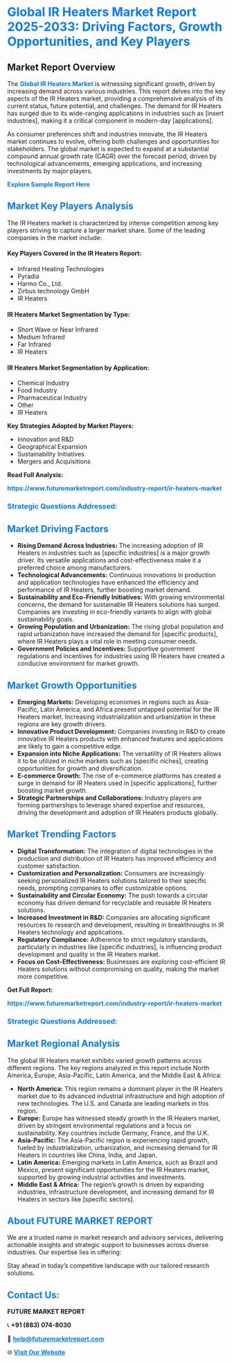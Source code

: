 <h1 style="color: #007BFF;">Global IR Heaters Market Report 2025-2033: Driving Factors, Growth Opportunities, and Key Players</h1>

<section id="overview">
<h2>Market Report Overview</h2>
<p>The <a href="https://www.futuremarketreport.com/industry-report/ir-heaters-market" style="color: #007BFF; text-decoration: none;"><strong>Global IR Heaters Market</strong></a> is witnessing significant growth, driven by increasing demand across various industries. This report delves into the key aspects of the IR Heaters market, providing a comprehensive analysis of its current status, future potential, and challenges. The demand for IR Heaters has surged due to its wide-ranging applications in industries such as [insert industries], making it a critical component in modern-day [applications].</p>
<p>As consumer preferences shift and industries innovate, the IR Heaters market continues to evolve, offering both challenges and opportunities for stakeholders. The global market is expected to expand at a substantial compound annual growth rate (CAGR) over the forecast period, driven by technological advancements, emerging applications, and increasing investments by major players.</p>
</section>

<section id="overview">
<p><a href="https://www.futuremarketreport.com/request-sample/reportId=110411" style="color: #007BFF; text-decoration: none;"><strong>Explore Sample Report Here</strong></a></p>
</section>

<section id="key-players">
<h2 style="color: #007BFF;">Market Key Players Analysis</h2>
<p>The IR Heaters market is characterized by intense competition among key players striving to capture a larger market share. Some of the leading companies in the market include:</p>
<h4>Key Players Covered in the IR Heaters Report:</h4>
<ul><li>Infrared Heating Technologies</li><li>Pyradia</li><li>Harmo Co., Ltd.</li><li>Zirbus technology GmbH</li><li>IR Heaters</li></ul>
<h4>IR Heaters Market Segmentation by Type:</h4>
<ul><li>Short Wave or Near Infrared</li><li>Medium Infrared</li><li>Far Infrared</li><li>IR Heaters</li></ul>

<h4>IR Heaters Market Segmentation by Application:</h4>
<ul><li>Chemical Industry</li><li>Food Industry</li><li>Pharmaceutical Industry</li><li>Other</li><li>IR Heaters</li></ul>
<p><strong>Key Strategies Adopted by Market Players:</strong></p>
<ul>
<li>Innovation and R&D</li>
<li>Geographical Expansion</li>
<li>Sustainability Initiatives</li>
<li>Mergers and Acquisitions</li>
</ul>
</section>

<section>
<p><strong>Read Full Analysis: </strong></p><a href="https://www.futuremarketreport.com/industry-report/ir-heaters-market" style="color: #007BFF; text-decoration: none;"><strong>https://www.futuremarketreport.com/industry-report/ir-heaters-market</strong></a>
<h3 style="color: #007BFF;">Strategic Questions Addressed:</h3>
</section>

<section id="driving-factors">
<h2 style="color: #007BFF;">Market Driving Factors</h2>
<ul>
<li><strong>Rising Demand Across Industries:</strong> The increasing adoption of IR Heaters in industries such as [specific industries] is a major growth driver. Its versatile applications and cost-effectiveness make it a preferred choice among manufacturers.</li>
<li><strong>Technological Advancements:</strong> Continuous innovations in production and application technologies have enhanced the efficiency and performance of IR Heaters, further boosting market demand.</li>
<li><strong>Sustainability and Eco-Friendly Initiatives:</strong> With growing environmental concerns, the demand for sustainable IR Heaters solutions has surged. Companies are investing in eco-friendly variants to align with global sustainability goals.</li>
<li><strong>Growing Population and Urbanization:</strong> The rising global population and rapid urbanization have increased the demand for [specific products], where IR Heaters plays a vital role in meeting consumer needs.</li>
<li><strong>Government Policies and Incentives:</strong> Supportive government regulations and incentives for industries using IR Heaters have created a conducive environment for market growth.</li>
</ul>
</section>

<section id="growth-opportunities">
<h2 style="color: #007BFF;">Market Growth Opportunities</h2>
<ul>
<li><strong>Emerging Markets:</strong> Developing economies in regions such as Asia-Pacific, Latin America, and Africa present untapped potential for the IR Heaters market. Increasing industrialization and urbanization in these regions are key growth drivers.</li>
<li><strong>Innovative Product Development:</strong> Companies investing in R&D to create innovative IR Heaters products with enhanced features and applications are likely to gain a competitive edge.</li>
<li><strong>Expansion into Niche Applications:</strong> The versatility of IR Heaters allows it to be utilized in niche markets such as [specific niches], creating opportunities for growth and diversification.</li>
<li><strong>E-commerce Growth:</strong> The rise of e-commerce platforms has created a surge in demand for IR Heaters used in [specific applications], further boosting market growth.</li>
<li><strong>Strategic Partnerships and Collaborations:</strong> Industry players are forming partnerships to leverage shared expertise and resources, driving the development and adoption of IR Heaters products globally.</li>
</ul>
</section>

<section id="trending-factors">
<h2 style="color: #007BFF;">Market Trending Factors</h2>
<ul>
<li><strong>Digital Transformation:</strong> The integration of digital technologies in the production and distribution of IR Heaters has improved efficiency and customer satisfaction.</li>
<li><strong>Customization and Personalization:</strong> Consumers are increasingly seeking personalized IR Heaters solutions tailored to their specific needs, prompting companies to offer customizable options.</li>
<li><strong>Sustainability and Circular Economy:</strong> The push towards a circular economy has driven demand for recyclable and reusable IR Heaters solutions.</li>
<li><strong>Increased Investment in R&D:</strong> Companies are allocating significant resources to research and development, resulting in breakthroughs in IR Heaters technology and applications.</li>
<li><strong>Regulatory Compliance:</strong> Adherence to strict regulatory standards, particularly in industries like [specific industries], is influencing product development and quality in the IR Heaters market.</li>
<li><strong>Focus on Cost-Effectiveness:</strong> Businesses are exploring cost-efficient IR Heaters solutions without compromising on quality, making the market more competitive.</li>
</ul>
</section>

<section>
<p><strong>Get Full Report: </strong></p><a href="https://www.futuremarketreport.com/industry-report/ir-heaters-market" style="color: #007BFF; text-decoration: none;"><strong>https://www.futuremarketreport.com/industry-report/ir-heaters-market</strong></a>
<h3 style="color: #007BFF;">Strategic Questions Addressed:</h3>
</section>


<section id="regional-analysis">
<h2 style="color: #007BFF;">Market Regional Analysis</h2>
<p>The global IR Heaters market exhibits varied growth patterns across different regions. The key regions analyzed in this report include North America, Europe, Asia-Pacific, Latin America, and the Middle East & Africa:</p>
<ul>
<li><strong>North America:</strong> This region remains a dominant player in the IR Heaters market due to its advanced industrial infrastructure and high adoption of new technologies. The U.S. and Canada are leading markets in this region.</li>
<li><strong>Europe:</strong> Europe has witnessed steady growth in the IR Heaters market, driven by stringent environmental regulations and a focus on sustainability. Key countries include Germany, France, and the U.K.</li>
<li><strong>Asia-Pacific:</strong> The Asia-Pacific region is experiencing rapid growth, fueled by industrialization, urbanization, and increasing demand for IR Heaters in countries like China, India, and Japan.</li>
<li><strong>Latin America:</strong> Emerging markets in Latin America, such as Brazil and Mexico, present significant opportunities for the IR Heaters market, supported by growing industrial activities and investments.</li>
<li><strong>Middle East & Africa:</strong> The region’s growth is driven by expanding industries, infrastructure development, and increasing demand for IR Heaters in sectors like [specific sectors].</li>
</ul>
</section>

<footer>
<h2 style="color: #007BFF;">About FUTURE MARKET REPORT</h2>
<p>We are a trusted name in market research and advisory services, delivering actionable insights and strategic support to businesses across diverse industries. Our expertise lies in offering:</p>

<p>Stay ahead in today’s competitive landscape with our tailored research solutions.</p>

<h2 style="color: #007BFF;">Contact Us:</h2>
<p><strong>FUTURE MARKET REPORT</strong></p>
<p>📞 <strong>+91 (883) 074-8030</strong></p>
<p>📧 <strong><a href="mailto:help@futuremarketreport.com" style="color: #007BFF;">help@futuremarketreport.com</a></strong></p>
<p>🌐 <strong><a href="https://www.futuremarketreport.com/" style="color: #007BFF;">Visit Our Website</a></strong></p>
</footer>